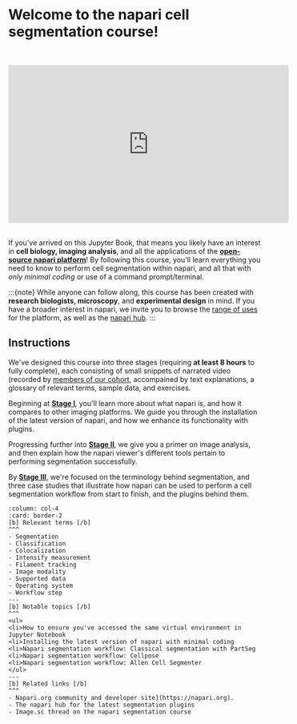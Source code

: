 # Welcome to the napari cell segmentation course!

<br><center><iframe width="560" height="315" src="https://www.youtube.com/embed/VXdFOcBCto4" title="YouTube video player" frameborder="0" allow="accelerometer; autoplay; clipboard-write; encrypted-media; gyroscope; picture-in-picture" allowfullscreen></iframe></center> <br>

If you've arrived on this Jupyter Book, that means you likely have an interest in **cell biology, imaging analysis**, and all the applications of the [**open-source napari platform**](https://www.napari.org)! By following this course, you'll learn everything you need to know to perform cell segmentation within napari, and all that with *only minimal coding* or use of a command prompt/terminal. 

:::{note}
While anyone can follow along, this course has been created with **research biologists, microscopy**, and **experimental design** in mind. If you have a broader interest in napari, we invite you to browse the [range of uses](https://www.napari.org/gallery.html) for the platform, as well as the [napari hub](https://www.napari-hub.com).
:::

## Instructions

We've designed this course into three stages (requiring **at least 8 hours** to fully complete), each consisting of small snippets of narrated video (recorded by [members of our cohort](preface/landing.md), accompained by text explanations, a glossary of relevant terms, sample data, and exercises. 

Beginning at **[Stage I](onboard/landing.md)**, you'll learn more about what napari is, and how it compares to other imaging platforms. We guide you through the installation of the latest version of napari, and how we enhance its functionality with plugins. 

Progressing further into **[Stage II](primer/landing.md)**, we give you a primer on image analysis, and then explain how the napari viewer's different tools pertain to performing segmentation successfully. 

By **[Stage III](workflow/landing.md)**, we're focused on the terminology behind segmentation, and three case studies that illustrate how napari can be used to perform a cell segmentation workflow from start to finish, and the plugins behind them. 


````{panels}
:column: col-4
:card: border-2
[b] Relevant terms [/b]
^^^
- Segmentation
- Classification
- Colocalization
- Intensify measurement
- Filament tracking
- Image modality
- Supported data
- Operating system
- Workflow step
---
[b] Notable topics [/b]
^^^
<ul>
<li>How to ensure you've accessed the same virtual environment in Jupyter Notebook
<li>Installing the latest version of napari with minimal coding
<li>Napari segmentation workflow: Classical segmentation with PartSeg 
<li>Napari segmentation workflow: Cellpose
<li>Napari segmentation workflow: Allen Cell Segmenter
</ul>
---
[b] Related links [/b]
^^^
- Napari.org community and developer site](https://napari.org).
- The napari hub for the latest segmentation plugins
- Image.sc thread on the napari segmentation course

````


